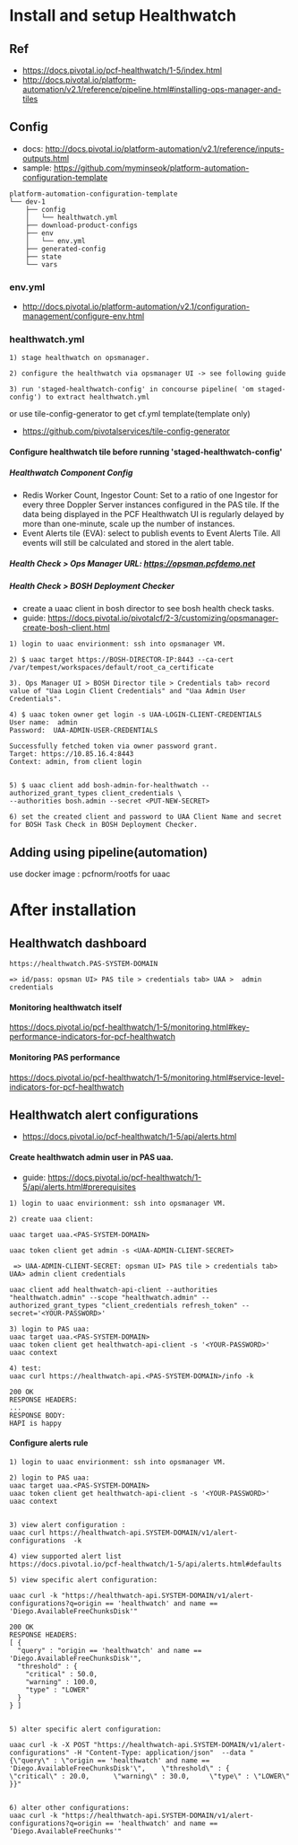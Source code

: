 
# Install and setup Healthwatch

## Ref
- https://docs.pivotal.io/pcf-healthwatch/1-5/index.html
- http://docs.pivotal.io/platform-automation/v2.1/reference/pipeline.html#installing-ops-manager-and-tiles


## Config
- docs: http://docs.pivotal.io/platform-automation/v2.1/reference/inputs-outputs.html
- sample: https://github.com/myminseok/platform-automation-configuration-template
```
platform-automation-configuration-template
└── dev-1
    ├── config
    │   └── healthwatch.yml
    ├── download-product-configs
    ├── env
    │   └── env.yml             
    ├── generated-config
    ├── state
    └── vars

```
### env.yml
- http://docs.pivotal.io/platform-automation/v2.1/configuration-management/configure-env.html


###  healthwatch.yml

```
1) stage healthwatch on opsmanager.

2) configure the healthwatch via opsmanager UI -> see following guide

3) run 'staged-healthwatch-config' in concourse pipeline( 'om staged-config') to extract healthwatch.yml

```
or use tile-config-generator to get cf.yml template(template only)
- https://github.com/pivotalservices/tile-config-generator



#### Configure healthwatch tile before running 'staged-healthwatch-config'

#####  Healthwatch Component Config
- Redis Worker Count, Ingestor Count: Set to a ratio of one Ingestor for every three Doppler Server instances configured in the PAS tile. If the data being displayed in the PCF Healthwatch UI is regularly delayed by more than one-minute, scale up the number of instances.
- Event Alerts tile (EVA): select to publish events to Event Alerts Tile. All events will still be calculated and stored in the alert table.


##### Health Check > Ops Manager URL: https://opsman.pcfdemo.net

##### Health Check > BOSH Deployment Checker
- create a uaac client in bosh director to see bosh health check tasks.
- guide: https://docs.pivotal.io/pivotalcf/2-3/customizing/opsmanager-create-bosh-client.html

```
1) login to uaac envirionment: ssh into opsmanager VM.

2) $ uaac target https://BOSH-DIRECTOR-IP:8443 --ca-cert /var/tempest/workspaces/default/root_ca_certificate

3). Ops Manager UI > BOSH Director tile > Credentials tab> record value of "Uaa Login Client Credentials" and "Uaa Admin User Credentials".

4) $ uaac token owner get login -s UAA-LOGIN-CLIENT-CREDENTIALS
User name:  admin
Password:  UAA-ADMIN-USER-CREDENTIALS

Successfully fetched token via owner password grant.
Target: https://10.85.16.4:8443
Context: admin, from client login


5) $ uaac client add bosh-admin-for-healthwatch --authorized_grant_types client_credentials \
--authorities bosh.admin --secret <PUT-NEW-SECRET>

6) set the created client and password to UAA Client Name and secret for BOSH Task Check in BOSH Deployment Checker.
```


## Adding using pipeline(automation)
use docker image : pcfnorm/rootfs for uaac






# After installation

## Healthwatch dashboard

```
https://healthwatch.PAS-SYSTEM-DOMAIN

=> id/pass: opsman UI> PAS tile > credentials tab> UAA >  admin credentials

```

#### Monitoring healthwatch itself
https://docs.pivotal.io/pcf-healthwatch/1-5/monitoring.html#key-performance-indicators-for-pcf-healthwatch

#### Monitoring PAS performance 
https://docs.pivotal.io/pcf-healthwatch/1-5/monitoring.html#service-level-indicators-for-pcf-healthwatch



## Healthwatch alert configurations
- https://docs.pivotal.io/pcf-healthwatch/1-5/api/alerts.html

#### Create healthwatch admin user in PAS uaa.
- guide: https://docs.pivotal.io/pcf-healthwatch/1-5/api/alerts.html#prerequisites

```
1) login to uaac envirionment: ssh into opsmanager VM.

2) create uaa client:

uaac target uaa.<PAS-SYSTEM-DOMAIN>

uaac token client get admin -s <UAA-ADMIN-CLIENT-SECRET> 

 => UAA-ADMIN-CLIENT-SECRET: opsman UI> PAS tile > credentials tab> UAA> admin client credentials

uaac client add healthwatch-api-client --authorities "healthwatch.admin" --scope "healthwatch.admin" --authorized_grant_types "client_credentials refresh_token" --secret='<YOUR-PASSWORD>'

3) login to PAS uaa:
uaac target uaa.<PAS-SYSTEM-DOMAIN>
uaac token client get healthwatch-api-client -s '<YOUR-PASSWORD>'
uaac context

4) test:
uaac curl https://healthwatch-api.<PAS-SYSTEM-DOMAIN>/info -k

200 OK
RESPONSE HEADERS:
...
RESPONSE BODY:
HAPI is happy
```

#### Configure alerts rule

```
1) login to uaac envirionment: ssh into opsmanager VM.

2) login to PAS uaa:
uaac target uaa.<PAS-SYSTEM-DOMAIN>
uaac token client get healthwatch-api-client -s '<YOUR-PASSWORD>'
uaac context


3) view alert configuration :
uaac curl https://healthwatch-api.SYSTEM-DOMAIN/v1/alert-configurations  -k 

4) view supported alert list
https://docs.pivotal.io/pcf-healthwatch/1-5/api/alerts.html#defaults

5) view specific alert configuration:

uaac curl -k "https://healthwatch-api.SYSTEM-DOMAIN/v1/alert-configurations?q=origin == 'healthwatch' and name == 'Diego.AvailableFreeChunksDisk'"

200 OK
RESPONSE HEADERS:
[ {
  "query" : "origin == 'healthwatch' and name == 'Diego.AvailableFreeChunksDisk'",
  "threshold" : {
    "critical" : 50.0,
    "warning" : 100.0,
    "type" : "LOWER"
  }
} ]


5) alter specific alert configuration:

uaac curl -k -X POST "https://healthwatch-api.SYSTEM-DOMAIN/v1/alert-configurations" -H "Content-Type: application/json"  --data "{\"query\" : \"origin == 'healthwatch' and name == 'Diego.AvailableFreeChunksDisk'\",    \"threshold\" : {      \"critical\" : 20.0,      \"warning\" : 30.0,     \"type\" : \"LOWER\"  }}"


6) alter other configurations: 
uaac curl -k "https://healthwatch-api.SYSTEM-DOMAIN/v1/alert-configurations?q=origin == 'healthwatch' and name == ‘Diego.AvailableFreeChunks'"

```

